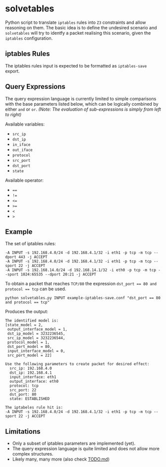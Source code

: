 # solvetables

Python script to translate `iptables` rules into `Z3` constraints and allow reasoning on them.
The basic idea is to define the undesired scenario and `solvetables` will try to identfy a packet realising this scenario, given the `iptables` configuration.

## iptables Rules

The iptables rules input is expected to be formatted as `iptables-save` export.

## Query Expressions

The query expression language is currently limited to simple comparisons with the base parameters listed below, which can be logically combined by either `and` or `or`.
*(Note: The evaluation of sub-expressions is simply from left to right)*

Available variables:
- `src_ip`
- `dst_ip`
- `in_iface`
- `out_iface`
- `protocol`
- `src_port`
- `dst_port`
- `state`

Available operator:
- `==`
- `!=`
- `<=`
- `>=`
- `<`
- `>`

## Example

The set of iptables rules:
```
-A INPUT -s 192.168.4.0/24 -d 192.168.4.1/32 -i eth1 -p tcp -m tcp --dport 443 -j ACCEPT
-A INPUT -s 192.168.4.0/24 -d 192.168.4.1/32 -i eth1 -p tcp -m tcp --sport 22 -j ACCEPT
-A INPUT -s 192.168.14.0/24 -d 192.168.14.1/32 -i eth0 -p tcp -m tcp --sport 1024:65535 --dport 20:21 -j ACCEPT
```

To obtain a packet that reaches `TCP/80` the expression `dst_port == 80 and protocol == tcp` can be used.
```
python solvetables.py INPUT example-iptables-save.conf "dst_port == 80 and protocol == tcp"
```
Produces the output:
```
The identified model is:
[state_model = 2,
 output_interface_model = 1,
 dst_ip_model = 3232236545,
 src_ip_model = 3232236544,
 protocol_model = 1,
 dst_port_model = 80,
 input_interface_model = 0,
 src_port_model = 22]

Use the following parameters to create packet for desired effect:
  src_ip: 192.168.4.0
  dst_ip: 192.168.4.1
  input_interface: eth1
  output_interface: eth0
  protocol: tcp
  src_port: 22
  dst_port: 80
  state: ESTABLISHED

The iptabeles rule hit is:
-A INPUT -s 192.168.4.0/24 -d 192.168.4.1/32 -i eth1 -p tcp -m tcp --sport 22 -j ACCEPT
```

## Limitations

- Only a subset of iptables parameters are implemented (yet).
- The query expression language is quite limited and does not allow more complex structures.
- Likely many, many more (also check [TODO.md](TODO.md))
